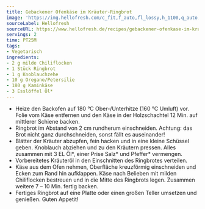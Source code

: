 ```yaml
---
title: Gebackener Ofenkäse im Kräuter-Ringbrot
image: 'https://img.hellofresh.com/c_fit,f_auto,fl_lossy,h_1100,q_auto,w_2600/hellofresh_s3/image/gebackener-ofenkase-im-krauter-ringbrot-a3c4a503.jpg'
sourceLabel: Hellofresh
sourceURL: https://www.hellofresh.de/recipes/gebackener-ofenkase-im-krauter-ringbrot-632c3cb756e2fed94408d8ac
servings: 2
time: PT25M
tags:
- Vegetarisch
ingredients:
- 2 g milde Chiliflocken
- 1 Stück Ringbrot
- 1 g Knoblauchzehe
- 10 g Oregano/Petersilie
- 180 g Kaminkäse
- 3 Esslöffel Öl*
---
```


- Heize den Backofen auf 180 °C Ober-/Unterhitze (160 °C Umluft) vor.  Folie vom Käse entfernen und den Käse in der Holzschachtel 12 Min. auf mittlerer Schiene backen.
- Ringbrot im Abstand von 2 cm rundherum einschneiden. Achtung: das Brot nicht ganz durchschneiden, sonst fällt es auseinander!
- Blätter der Kräuter abzupfen, fein hacken und in eine kleine Schüssel geben.  Knoblauch abziehen und zu den Kräutern pressen. Alles zusammen mit 3 EL Öl\*, einer Prise Salz\* und Pfeffer\* vermengen.
- Vorbereitetes Kräuteröl in den Einschnitten des Ringbrotes verteilen.
- Käse aus dem Ofen nehmen, Oberfläche kreuzförmig einschneiden und Ecken zum Rand hin aufklappen. Käse nach Belieben mit milden Chiliflocken bestreuen und in die Mitte des Ringbrots legen. Zusammen weitere 7 – 10 Min. fertig backen.
- Fertiges Ringbrot auf eine Platte oder einen großen Teller umsetzen und genießen.  Guten Appetit!
